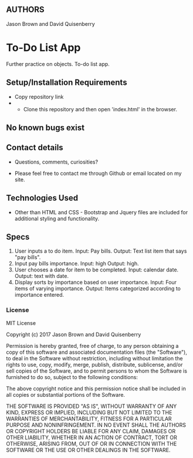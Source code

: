 ## AUTHORS
Jason Brown and David Quisenberry
# To-Do List App
Further practice on objects.  To-do list app.
## Setup/Installation Requirements

* Copy repository link
*  - Clone this repository and then open 'index.html' in the browser.

## No known bugs exist

## Contact details

* Questions, comments, curiosities?

* Please feel free to contact me through Github or email located on my site.

## Technologies Used

* Other than HTML and CSS -
Bootstrap and Jquery files are included for additional styling and functionality.

## Specs
1. User inputs a to do item. Input: Pay bills. Output: Text list item that says "pay bills".
2. Input pay bills importance. Input: high   Output: high.
3. User chooses a date for item to be completed.  Input: calendar date.  Output: text with date.
4. Display sorts by importance based on user importance.  Input: Four items of varying importance. Output: Items categorized according to importance entered.

### License

MIT License

Copyright (c) 2017 Jason Brown and David Quisenberry

Permission is hereby granted, free of charge, to any person obtaining a copy
of this software and associated documentation files (the "Software"), to deal
in the Software without restriction, including without limitation the rights
to use, copy, modify, merge, publish, distribute, sublicense, and/or sell
copies of the Software, and to permit persons to whom the Software is
furnished to do so, subject to the following conditions:

The above copyright notice and this permission notice shall be included in all
copies or substantial portions of the Software.

THE SOFTWARE IS PROVIDED "AS IS", WITHOUT WARRANTY OF ANY KIND, EXPRESS OR
IMPLIED, INCLUDING BUT NOT LIMITED TO THE WARRANTIES OF MERCHANTABILITY,
FITNESS FOR A PARTICULAR PURPOSE AND NONINFRINGEMENT. IN NO EVENT SHALL THE
AUTHORS OR COPYRIGHT HOLDERS BE LIABLE FOR ANY CLAIM, DAMAGES OR OTHER
LIABILITY, WHETHER IN AN ACTION OF CONTRACT, TORT OR OTHERWISE, ARISING FROM,
OUT OF OR IN CONNECTION WITH THE SOFTWARE OR THE USE OR OTHER DEALINGS IN THE
SOFTWARE.
